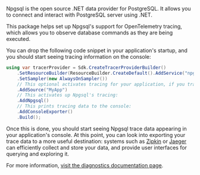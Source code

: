 Npgsql is the open source .NET data provider for PostgreSQL. It allows you to connect and interact with PostgreSQL server using .NET.

This package helps set up Npgsql's support for OpenTelemetry tracing, which allows you to observe database commands as they are being executed.

You can drop the following code snippet in your application's startup, and you should start seeing tracing information on the console: 

```csharp
using var tracerProvider = Sdk.CreateTracerProviderBuilder()
    .SetResourceBuilder(ResourceBuilder.CreateDefault().AddService("npgsql-tester"))
    .SetSampler(new AlwaysOnSampler())
    // This optional activates tracing for your application, if you trace your own activities:
    .AddSource("MyApp")
    // This activates up Npgsql's tracing:
    .AddNpgsql()
    // This prints tracing data to the console:
    .AddConsoleExporter()
    .Build();
```

Once this is done, you should start seeing Npgsql trace data appearing in your application's console. At this point, you can look into exporting your trace data to a more useful destination: systems such as [Zipkin](https://zipkin.io/) or [Jaeger](https://www.jaegertracing.io/) can efficiently collect and store your data, and provide user interfaces for querying and exploring it.

For more information, [visit the diagnostics documentation page](https://www.npgsql.org/doc/diagnostics.html).
